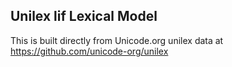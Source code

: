 Unilex lif Lexical Model
----------------------

This is built directly from Unicode.org unilex data at
https://github.com/unicode-org/unilex
